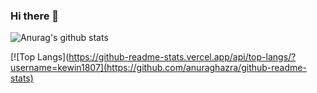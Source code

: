 ### Hi there 👋

![Anurag's github stats](https://github-readme-stats.vercel.app/api?username=kewin1807&show_icons=true&theme=radical)

[![Top Langs](https://github-readme-stats.vercel.app/api/top-langs/?username=kewin1807](https://github.com/anuraghazra/github-readme-stats)


<!--
**kewin1807/kewin1807** is a ✨ _special_ ✨ repository because its `README.md` (this file) appears on your GitHub profile.

Here are some ideas to get you started:

- 🔭 I’m currently working on ...
- 🌱 I’m currently learning ...
- 👯 I’m looking to collaborate on ...
- 🤔 I’m looking for help with ...
- 💬 Ask me about ...
- 📫 How to reach me: ...
- 😄 Pronouns: ...
- ⚡ Fun fact: ...
-->
